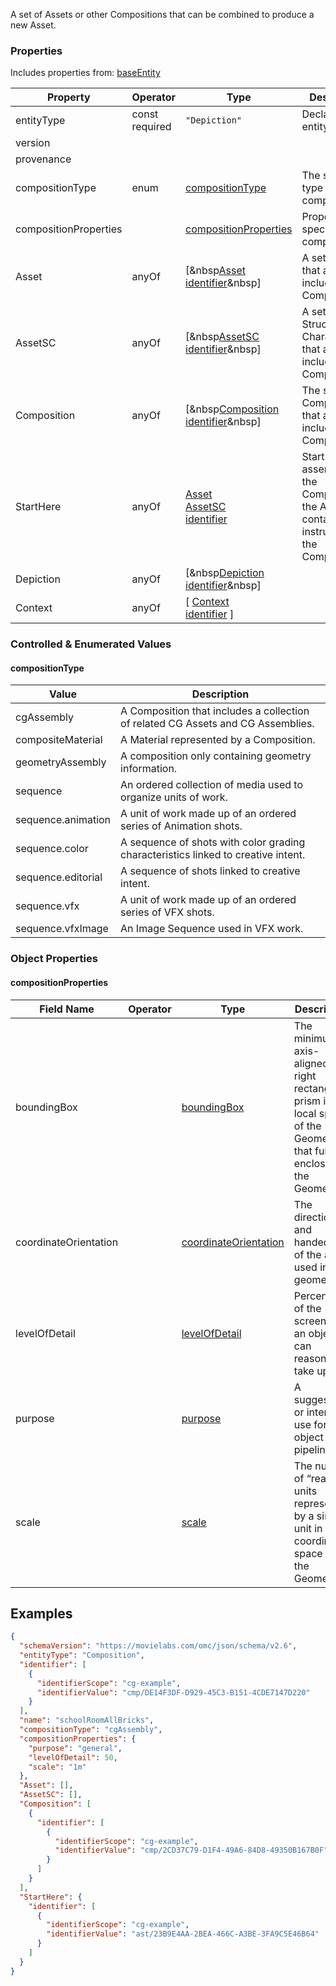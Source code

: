 A set of Assets or other Compositions that can be combined to produce a new Asset.
### Properties
Includes properties from: [baseEntity](../core/baseEntity.md)

| Property              | Operator          | Type                                                                                                            | Description                                                                                               |
| --------------------- | ----------------- | --------------------------------------------------------------------------------------------------------------- | --------------------------------------------------------------------------------------------------------- |
| entityType            | const<br>required | `"Depiction"`                                                                                                   | Declares the entity type.                                                                                 |
| version               |                   |                                                                                                                 |                                                                                                           |
| provenance            |                   |                                                                                                                 |                                                                                                           |
| compositionType       | enum              | [compositionType](#compositionType)                                                                             | The specific type of composition                                                                          |
| compositionProperties |                   | [compositionProperties](#compositionProperties)                                                                 | Properties specific to this composition                                                                   |
| Asset                 | anyOf             | [&nbsp[Asset](../Asset/Asset.md)<br>[identifier](../Utility/Utility.md#identifier)&nbsp]                        | A set of Assets that are included in this Composition.                                                    |
| AssetSC               | anyOf             | [&nbsp[AssetSC](../Asset/AssetSC.md)<br>[identifier](../Utility/Utility.md#identifier)&nbsp]                    | A set of Asset Structural Characteristics that are included in this Composition.                          |
| Composition           | anyOf             | [&nbsp[Composition](./Composition.md)<br>[identifier](../Utility/Utility.md#identifier)&nbsp]                   | The set of Compositions that are included in this Composition.                                            |
| StartHere             | anyOf             | [Asset](../Asset/Asset.md)<br>[AssetSC](../Asset/AssetSC.md)<br>[identifier](../Utility/Utility.md#identifier)  | Start point for assembling the Composition, the Asset that contains the instructions for the Composition. |
| Depiction             | anyOf             | [&nbsp[Depiction](../MediaCreationContext/Depiction.md)<br>[identifier](../Utility/Utility.md#identifier)&nbsp] |                                                                                                           |
| Context               | anyOf             | [ [Context](./Context.md) <br>[identifier](../Utility/Utility.md#identifier) ]                                  |                                                                                                           |
### Controlled & Enumerated Values

#### compositionType

| Value              | Description                                                                       |
| ------------------ | --------------------------------------------------------------------------------- |
| cgAssembly         | A Composition that includes a collection of related CG Assets and CG Assemblies.  |
| compositeMaterial  | A Material represented by a Composition.                                          |
| geometryAssembly   | A composition only containing geometry information.                               |
| sequence           | An ordered collection of media used to organize units of work.                    |
| sequence.animation | A unit of work made up of an ordered series of Animation shots.                   |
| sequence.color     | A sequence of shots with color grading characteristics linked to creative intent. |
| sequence.editorial | A sequence of shots linked to creative intent.                                    |
| sequence.vfx       | A unit of work made up of an ordered series of VFX shots.                         |
| sequence.vfxImage  | An Image Sequence used in VFX work.                                               |
### Object Properties
#### compositionProperties

| Field Name            | Operator | Type                                                        | Description                                                                                                           |
| --------------------- | -------- | ----------------------------------------------------------- | --------------------------------------------------------------------------------------------------------------------- |
| boundingBox           |          | [boundingBox](./Utility.md#boundingBox)                     | The minimum axis-aligned right rectangular prism in the local space of the Geometry that fully encloses the Geometry. |
| coordinateOrientation |          | [coordinateOrientation](./Utility.md#coordinateOrientation) | The direction and handedness of the axes used in the geometry.                                                        |
| levelOfDetail         |          | [levelOfDetail](./Utility.md#levelOfDetail)                 | Percentage of the screen that an object can reasonably take up.                                                       |
| purpose               |          | [purpose](./Utility.md#purpose)                             | A suggested or intended use for the object in a pipeline.                                                             |
| scale                 |          | [scale](./Utility.md#scale)                                 | The number of “real” units represented by a single unit in the coordinate space of the Geometry.                      |


## Examples

```JSON
{  
  "schemaVersion": "https://movielabs.com/omc/json/schema/v2.6",  
  "entityType": "Composition",  
  "identifier": [  
    {  
      "identifierScope": "cg-example",  
      "identifierValue": "cmp/DE14F3DF-D929-45C3-B151-4CDE7147D220"  
    }  
  ],  
  "name": "schoolRoomAllBricks",  
  "compositionType": "cgAssembly",  
  "compositionProperties": {  
    "purpose": "general",  
    "levelOfDetail": 50,  
    "scale": "1m"  
  },  
  "Asset": [],  
  "AssetSC": [],  
  "Composition": [  
    {  
      "identifier": [  
        {  
          "identifierScope": "cg-example",  
          "identifierValue": "cmp/2CD37C79-D1F4-49A6-84D8-49350B167B0F"  
        }  
      ]  
    }  
  ],  
  "StartHere": {  
    "identifier": [  
      {  
        "identifierScope": "cg-example",  
        "identifierValue": "ast/23B9E4AA-2BEA-466C-A3BE-3FA9C5E46B64"  
      }  
    ]  
  }  
}
```